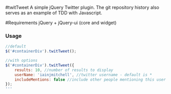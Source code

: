 #twitTweet
A simple jQuery Twitter plugin.
The git repository history also serves as an example of TDD with Javascript.

#Requirements
jQuery + jQuery-ui (core and widget)

### Usage
``` js 
//default
$('#containerDiv').twitTweet();

//with options
$('#containerDiv').twitTweet({
	results: 10, //number of results to display
	userName: 'iainjmitchell', //twitter username - default is *
	includeMentions: false //include other people mentioning this user - default is true
});
'''